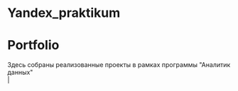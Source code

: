 # Yandex_praktikum
# Portfolio    

Здесь собраны реализованные проекты в рамках программы "Аналитик данных"  
|
